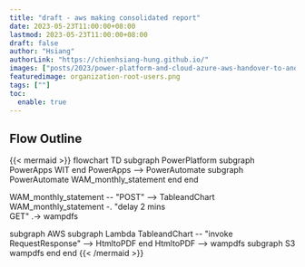 ```yaml
---
title: "draft - aws making consolidated report"
date: 2023-05-23T11:00:00+08:00
lastmod: 2023-05-23T11:00:00+08:00
draft: false
author: "Hsiang"
authorLink: "https://chienhsiang-hung.github.io/"
images: ["posts/2023/power-platform-and-cloud-azure-aws-handover-to-another-employee/organization-root-users.png"]
featuredimage: organization-root-users.png
tags: [""]
toc:
  enable: true
---
```

## Flow Outline
{{< mermaid >}}
flowchart TD
  subgraph PowerPlatform
    subgraph PowerApps
      WIT
    end
    PowerApps --> PowerAutomate
    subgraph PowerAutomate
      WAM_monthly_statement
    end
  end
  
  WAM_monthly_statement -- "POST" --> TableandChart
  WAM_monthly_statement -. "delay 2 mins <br>GET" .-> wampdfs

  subgraph AWS
    subgraph Lambda
      TableandChart -- "invoke RequestResponse" --> HtmltoPDF
    end
    HtmltoPDF --> wampdfs
    subgraph S3
      wampdfs
    end
  end
{{< /mermaid >}}